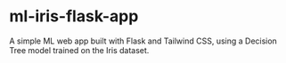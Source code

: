 # ml-iris-flask-app
A simple ML web app built with Flask and Tailwind CSS, using a Decision Tree model trained on the Iris dataset.
